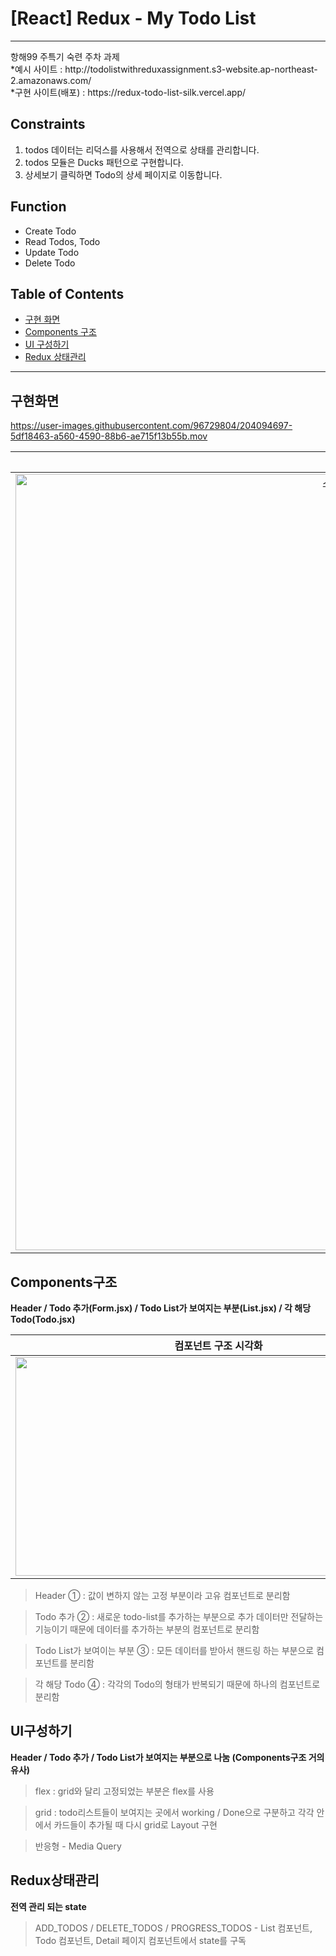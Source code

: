 # [React] Redux - My Todo List
<hr>
항해99 주특기 숙련 주차 과제
<br>
*예시 사이트 : http://todolistwithreduxassignment.s3-website.ap-northeast-2.amazonaws.com/
<br>
*구현 사이트(배포) : https://redux-todo-list-silk.vercel.app/

## Constraints
1. todos 데이터는 리덕스를 사용해서 전역으로 상태를 관리합니다.
2. todos 모듈은 Ducks 패턴으로 구현합니다.
3. 상세보기 클릭하면 Todo의 상세 페이지로 이동합니다.

## Function
- Create Todo
- Read Todos, Todo
- Update Todo
- Delete Todo

## Table of Contents
- [구현 화면](#구현화면)
- [Components 구조](#Components구조)
- [UI 구성하기](#UI구성하기)
- [Redux 상태관리](#Redux상태관리)

<hr>

## 구현화면

https://user-images.githubusercontent.com/96729804/204094697-5df18463-a560-4590-88b6-ae715f13b55b.mov

| 구현 영상(모니터화면) | 반응형 |
|:------:|:------:|
| <img width="1242" alt="스크린샷 2022-11-27 오전 11 54 37" src="https://user-images.githubusercontent.com/96729804/204117181-215571c6-66f8-424d-aa95-bf00beae647f.png"> | ![ezgif com-gif-maker](https://user-images.githubusercontent.com/96729804/204117316-1fe3270c-2908-4f38-9f8f-f39c7749e7b9.gif) |


## Components구조
<b>Header / Todo 추가(Form.jsx) / Todo List가 보여지는 부분(List.jsx) / 각 해당 Todo(Todo.jsx)</b>

| 컴포넌트 구조 시각화 |
|:------:|
| <img src="https://user-images.githubusercontent.com/96729804/204087464-12c657d0-06ff-4550-983a-26b87bcb2cf3.jpeg" width="650" height="350"/> |


> Header ① : 값이 변하지 않는 고정 부분이라 고유 컴포넌트로 분리함

> Todo 추가 ② : 새로운 todo-list를 추가하는 부분으로 추가 데이터만 전달하는 기능이기 때문에 데이터를 추가하는 부분의 컴포넌트로 분리함

> Todo List가 보여이는 부분 ③ : 모든 데이터를 받아서 핸드링 하는 부분으로 컴포넌트를 분리함

> 각 해당 Todo ④ : 각각의 Todo의 형태가 반복되기 때문에 하나의 컴포넌트로 분리함


## UI구성하기
<b>Header / Todo 추가 / Todo List가 보여지는 부분으로 나눔 (Components구조 거의 유사)</b>

> flex : grid와 달리 고정되었는 부분은 flex를 사용

> grid : todo리스트들이 보여지는 곳에서 working / Done으로 구분하고 각각 안에서 카드들이 추가될 때 다시 grid로 Layout 구현

> 반응형 - Media Query


## Redux상태관리
<b>전역 관리 되는 state</b>

> ADD_TODOS / DELETE_TODOS / PROGRESS_TODOS - List 컴포넌트, Todo 컴포넌트, Detail 페이지 컴포넌트에서 state를 구독 
 


